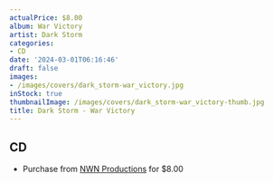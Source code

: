 ```yaml
---
actualPrice: $8.00
album: War Victory
artist: Dark Storm
categories:
- CD
date: '2024-03-01T06:16:46'
draft: false
images:
- /images/covers/dark_storm-war_victory.jpg
inStock: true
thumbnailImage: /images/covers/dark_storm-war_victory-thumb.jpg
title: Dark Storm - War Victory
---
```


## CD
* Purchase from [NWN Productions](http://shop.nwnprod.com/index.php?route=product/product&path=93&product_id=23135&sort=pd.name&order=ASC) for $8.00
